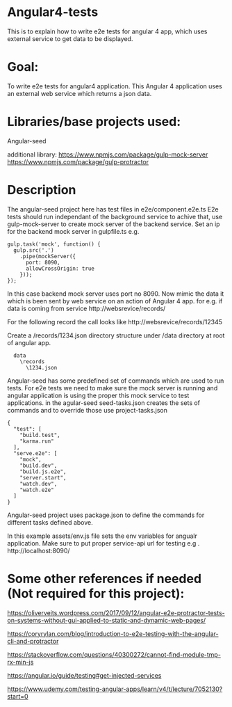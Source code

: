 # Angular4-tests
This is to explain how to write e2e tests for angular 4 app, which uses external service to get data to be displayed.

# Goal:
To write e2e tests for angular4 application. This Angular 4  application uses an external web service which returns a json data.  

# Libraries/base projects used:
Angular-seed

additional library:
https://www.npmjs.com/package/gulp-mock-server
https://www.npmjs.com/package/gulp-protractor


# Description

The angular-seed project here has test files in e2e/component.e2e.ts
E2e tests should run independant of the background service to achive that, use gulp-mock-server to create mock server of the backend service.
Set an ip for the backend mock server in gulpfile.ts 
e.g.
 
``` 
gulp.task('mock', function() {
  gulp.src('.')
    .pipe(mockServer({
      port: 8090,
      allowCrossOrigin: true
    }));
});
```

In this case backend mock server uses port no 8090. 
Now mimic the data it which is been sent by web service on an action of Angular 4 app.
for e.g. if data is coming from service 
http://websrevice/records/<id>

For the following record the call looks like 
http://websrevice/records/12345

Create a /records/1234.json directory structure under /data directory at root of angular app.
```
  data
    \records
      \1234.json
```

Angular-seed  has some predefined set of commands which are used to run tests. 
For e2e tests we need to make sure the mock server is running and angular application is using the proper this mock service to test applications.
in the agular-seed seed-tasks.json creates the sets of commands and to override those use project-tasks.json
```
{
  "test": [
    "build.test",
    "karma.run"
  ],
  "serve.e2e": [
    "mock",
    "build.dev",
    "build.js.e2e",
    "server.start",
    "watch.dev",
    "watch.e2e"
  ]
}
```

Angular-seed project uses package.json to define the commands for different tasks defined above.

In this example assets/env.js  file sets the env variables for angualr application.
Make sure to put proper service-api url for testing e.g . http://localhost:8090/ 



# Some other references if needed (Not required for this project):
https://oliverveits.wordpress.com/2017/09/12/angular-e2e-protractor-tests-on-systems-without-gui-applied-to-static-and-dynamic-web-pages/

https://coryrylan.com/blog/introduction-to-e2e-testing-with-the-angular-cli-and-protractor

https://stackoverflow.com/questions/40300272/cannot-find-module-tmp-rx-min-js

https://angular.io/guide/testing#get-injected-services

https://www.udemy.com/testing-angular-apps/learn/v4/t/lecture/7052130?start=0
